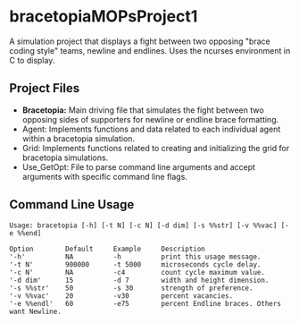# bracetopiaMOPsProject1
A simulation project that displays a fight between two opposing "brace coding style" teams, newline and endlines. Uses the ncurses environment in C to display.

## Project Files
- **Bracetopia:** Main driving file that simulates the fight between two opposing sides of supporters for newline or endline brace formatting.
- Agent: Implements functions and data related to each individual agent within a bracetopia simulation. 
- Grid: Implements functions related to creating and initializing the grid for bracetopia simulations. 
- Use_GetOpt: File to parse command line arguments and accept arguments with specific command line flags.

## Command Line Usage
`Usage: bracetopia [-h] [-t N] [-c N] [-d dim] [-s %%str] [-v %%vac] [-e %%end]`
```
Option        Default     Example     Description
'-h'          NA          -h          print this usage message.
'-t N'        900000      -t 5000     microseconds cycle delay.
'-c N'        NA          -c4         count cycle maximum value.
'-d dim'      15          -d 7        width and height dimension.
'-s %%str'    50          -s 30       strength of preference.
'-v %%vac'    20          -v30        percent vacancies.
'-e %%endl'   60          -e75        percent Endline braces. Others want Newline.
```

